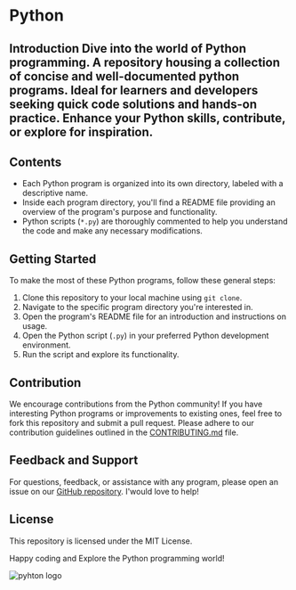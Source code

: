 # Python
## Introduction Dive into the world of Python programming.  A repository housing a collection of concise and well-documented python programs.  Ideal for learners and developers seeking quick code solutions and hands-on practice. Enhance your Python skills, contribute, or explore for inspiration.

## Contents

- Each Python program is organized into its own directory, labeled with a descriptive name.
- Inside each program directory, you'll find a README file providing an overview of the program's purpose and functionality.
- Python scripts (`*.py`) are thoroughly commented to help you understand the code and make any necessary modifications.

## Getting Started

To make the most of these Python programs, follow these general steps:

1. Clone this repository to your local machine using `git clone`.
2. Navigate to the specific program directory you're interested in.
3. Open the program's README file for an introduction and instructions on usage.
4. Open the Python script (`.py`) in your preferred Python development environment.
5. Run the script and explore its functionality.

## Contribution

We encourage contributions from the Python community! If you have interesting Python programs or improvements to existing ones, feel free to fork this repository and submit a pull request. Please adhere to our contribution guidelines outlined in the [CONTRIBUTING.md](CONTRIBUTING.md) file.

## Feedback and Support

For questions, feedback, or assistance with any program, please open an issue on our [GitHub repository](https://github.com/ahmedkhan58555/Python/issues). I'would love to help!

## License

This repository is licensed under the MIT License. 

Happy coding and Explore the Python programming world!

![pyhton logo](https://github.com/ahmedkhan58555/Python/assets/102408992/0246cd9d-0525-4b4c-9dab-c4eef1eb894e)
